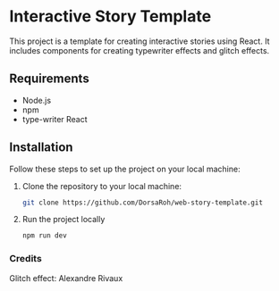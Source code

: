 # Interactive Story Template

This project is a template for creating interactive stories using React. It includes components for creating typewriter effects and glitch effects.

## Requirements

- Node.js 
- npm
- type-writer React

## Installation

Follow these steps to set up the project on your local machine:

1. Clone the repository to your local machine:

   ```bash
   git clone https://github.com/DorsaRoh/web-story-template.git
   ```
2. Run the project locally

   ```bash
   npm run dev
   ```



### Credits

Glitch effect: Alexandre Rivaux